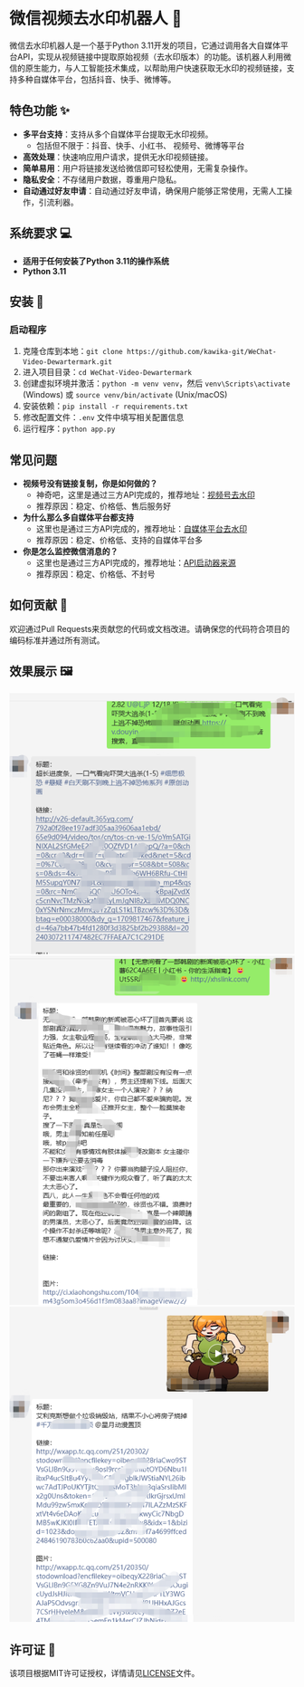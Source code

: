 # 微信视频去水印机器人 🤖

微信去水印机器人是一个基于Python 3.11开发的项目，它通过调用各大自媒体平台API，实现从视频链接中提取原始视频（去水印版本）的功能。该机器人利用微信的原生能力，与人工智能技术集成，以帮助用户快速获取无水印的视频链接，支持多种自媒体平台，包括抖音、快手、微博等。

## 特色功能 ✨

- **多平台支持**：支持从多个自媒体平台提取无水印视频。
  - 包括但不限于：抖音、快手、小红书、 视频号、微博等平台
- **高效处理**：快速响应用户请求，提供无水印视频链接。
- **简单易用**：用户将链接发送给微信即可轻松使用，无需复杂操作。
- **隐私安全**：不存储用户数据，尊重用户隐私。
- **自动通过好友申请**：自动通过好友申请，确保用户能够正常使用，无需人工操作，引流利器。

## 系统要求 💻

- **适用于任何安装了Python 3.11的操作系统**
- **Python 3.11**

## 安装 🔧

### 启动程序

1. 克隆仓库到本地：`git clone https://github.com/kawika-git/WeChat-Video-Dewartermark.git`
2. 进入项目目录：`cd WeChat-Video-Dewartermark`
3. 创建虚拟环境并激活：`python -m venv venv`，然后 `venv\Scripts\activate` (Windows) 或 `source venv/bin/activate` (Unix/macOS)
4. 安装依赖：`pip install -r requirements.txt`
5. 修改配置文件：`.env` 文件中填写相关配置信息
6. 运行程序：`python app.py`

## 常见问题

- **视频号没有链接复制，你是如何做的？**
  - 神奇吧，这里是通过三方API完成的，推荐地址：[视频号去水印](https://sourl.cn/nhdDPM)
  - 推荐原因：稳定、价格低、售后服务好
- **为什么那么多自媒体平台都支持**
  - 这里也是通过三方API完成的，推荐地址：[自媒体平台去水印](https://sourl.cn/nhdDPM)
  - 推荐原因：稳定、价格低、支持的自媒体平台多
- **你是怎么监控微信消息的？**
  - 这里也是通过三方API完成的，推荐地址：[API启动器来源](https://github.com/kawika-git/wechatAPI)
  - 推荐原因：稳定、价格低、不封号

## 如何贡献 🤝

欢迎通过Pull Requests来贡献您的代码或文档改进。请确保您的代码符合项目的编码标准并通过所有测试。

## 效果展示 🖼️

![img.png](img/img.png)
![img.png](img/img_1.png)
![img.png](img/img_2.png)

## 许可证 📄

该项目根据MIT许可证授权，详情请见[LICENSE](LICENSE)文件。
